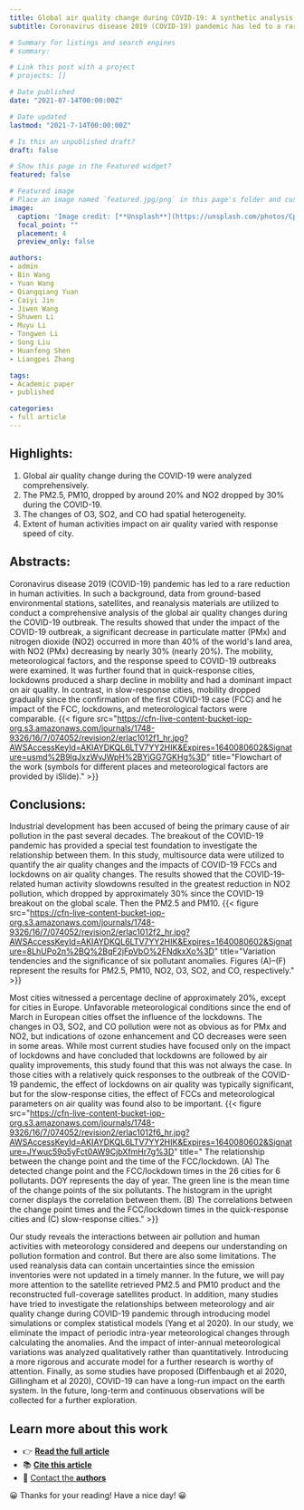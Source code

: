 ```yaml
---
title: Global air quality change during COVID-19: A synthetic analysis of satellite, reanalysis and ground station data
subtitle: Coronavirus disease 2019 (COVID-19) pandemic has led to a rare reduction in human activities. In such a background, data from ground-based environmental stations, satellites, and reanalysis materials are utilized to conduct a comprehensive analysis of the global air quality changes during the COVID-19 outbreak. 

# Summary for listings and search engines
# summary: 

# Link this post with a project
# projects: []

# Date published
date: "2021-07-14T00:00:00Z"

# Date updated
lastmod: "2021-7-14T00:00:00Z"

# Is this an unpublished draft?
draft: false

# Show this page in the Featured widget?
featured: false

# Featured image
# Place an image named `featured.jpg/png` in this page's folder and customize its options here.
image:
  caption: 'Image credit: [**Unsplash**](https://unsplash.com/photos/CpkOjOcXdUY)'
  focal_point: ""
  placement: 4
  preview_only: false

authors:
- admin
- Bin Wang
- Yuan Wang
- Qiangqiang Yuan
- Caiyi Jin
- Jiwen Wang
- Shuwen Li
- Muyu Li
- Tongwen Li
- Song Liu
- Huanfeng Shen
- Liangpei Zhang

tags:
- Academic paper
- published

categories:
- full article
---
```


## Highlights:

1. Global air quality change during the COVID-19 were analyzed comprehensively.
2. The PM2.5, PM10, dropped by around 20% and NO2 dropped by 30% during the COVID-19.
3. The changes of O3, SO2, and CO had spatial heterogeneity.
4. Extent of human activities impact on air quality varied with response speed of city.

## Abstracts: 
Coronavirus disease 2019 (COVID-19) pandemic has led to a rare reduction in human activities. In such a background, data from ground-based environmental stations, satellites, and reanalysis materials are utilized to conduct a comprehensive analysis of the global air quality changes during the COVID-19 outbreak. The results showed that under the impact of the COVID-19 outbreak, a significant decrease in particulate matter (PMx) and nitrogen dioxide (NO2) occurred in more than 40% of the world's land area, with NO2 (PMx) decreasing by nearly 30% (nearly 20%). The mobility, meteorological factors, and the response speed to COVID-19 outbreaks were examined. It was further found that in quick-response cities, lockdowns produced a sharp decline in mobility and had a dominant impact on air quality. In contrast, in slow-response cities, mobility dropped gradually since the confirmation of the first COVID-19 case (FCC) and he impact of the FCC, lockdowns, and meteorological factors were comparable.
{{< figure src="https://cfn-live-content-bucket-iop-org.s3.amazonaws.com/journals/1748-9326/16/7/074052/revision2/erlac1012f1_hr.jpg?AWSAccessKeyId=AKIAYDKQL6LTV7YY2HIK&Expires=1640080602&Signature=usmd%2B9lqJxzWvJWpH%2BYjGG7GKHg%3D" title="Flowchart of the work (symbols for different places and meteorological factors are provided by iSlide)." >}}

## Conclusions: 
Industrial development has been accused of being the primary cause of air pollution in the past several decades. The breakout of the COVID-19 pandemic has provided a special test foundation to investigate the relationship between them. In this study, multisource data were utilized to quantify the air quality changes and the impacts of COVID-19 FCCs and lockdowns on air quality changes. The results showed that the COVID-19-related human activity slowdowns resulted in the greatest reduction in NO2 pollution, which dropped by approximately 30% since the COVID-19 breakout on the global scale. Then the PM2.5 and PM10. 
{{< figure src="https://cfn-live-content-bucket-iop-org.s3.amazonaws.com/journals/1748-9326/16/7/074052/revision2/erlac1012f2_hr.jpg?AWSAccessKeyId=AKIAYDKQL6LTV7YY2HIK&Expires=1640080602&Signature=8LhUPo2n%2BQ%2BqF2jFpVbO%2FNdkxXo%3D" title="Variation tendencies and the significance of six pollutant anomalies. Figures (A)–(F) represent the results for PM2.5, PM10, NO2, O3, SO2, and CO, respectively." >}}

Most cities witnessed a percentage decline of approximately 20%, except for cities in Europe. Unfavorable meteorological conditions since the end of March in European cities offset the influence of the lockdowns. The changes in O3, SO2, and CO pollution were not as obvious as for PMx and NO2, but indications of ozone enhancement and CO decreases were seen in some areas. While most current studies have focused only on the impact of lockdowns and have concluded that lockdowns are followed by air quality improvements, this study found that this was not always the case. In those cities with a relatively quick responses to the outbreak of the COVID-19 pandemic, the effect of lockdowns on air quality was typically significant, but for the slow-response cities, the effect of FCCs and meteorological parameters on air quality was found also to be important.
{{< figure src="https://cfn-live-content-bucket-iop-org.s3.amazonaws.com/journals/1748-9326/16/7/074052/revision2/erlac1012f6_hr.jpg?AWSAccessKeyId=AKIAYDKQL6LTV7YY2HIK&Expires=1640080602&Signature=JYwuc59o5yFct0AW9CjbXfmHr7g%3D" title=" The relationship between the change point and the time of the FCC/lockdown. (A) The detected change point and the FCC/lockdown times in the 26 cities for 6 pollutants. DOY represents the day of year. The green line is the mean time of the change points of the six pollutants. The histogram in the upright corner displays the correlation between them. (B) The correlations between the change point times and the FCC/lockdown times in the quick-response cities and (C) slow-response cities." >}}

Our study reveals the interactions between air pollution and human activities with meteorology considered and deepens our understanding on pollution formation and control. But there are also some limitations. The used reanalysis data can contain uncertainties since the emission inventories were not updated in a timely manner. In the future, we will pay more attention to the satellite retrieved PM2.5 and PM10 product and the reconstructed full-coverage satellites product. In addition, many studies have tried to investigate the relationships between meteorology and air quality change during COVID-19 pandemic through introducing model simulations or complex statistical models (Yang et al 2020). In our study, we eliminate the impact of periodic intra-year meteorological changes through calculating the anomalies. And the impact of inter-annual meteorological variations was analyzed qualitatively rather than quantitatively. Introducing a more rigorous and accurate model for a further research is worthy of attention. Finally, as some studies have proposed (Diffenbaugh et al 2020, Gillingham et al 2020), COVID-19 can have a long-run impact on the earth system. In the future, long-term and continuous observations will be collected for a further exploration.

## Learn more about this work

- 👉 [**Read the full article**](https://iopscience.iop.org/article/10.1088/1748-9326/ac1012)
- 📚 [**Cite this article**](https://iopscience.iop.org/export?articleId=1748-9326/16/7/074052&doi=10.1088/1748-9326/ac1012&exportFormat=iopexport_bib&exportType=abs&navsubmit=Export%20abstract)
- 💬 [Contact the **authors**](#contact) 

😀 Thanks for your reading! Have a nice day! 😀 
